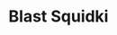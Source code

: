 ---
slug: blast-squidki
title: Blast Squidki
description: "Blast Squidki is an exciting online game. Play for free directly in your browser!"
icon: /images/new_mods/Blast Sprinkle.png
url: https://html5.gamemonetize.co/0koq56k6nldcn2ztz4ir2x0fxnszcl1w/
previewImage: /images/new_mods/Blast Sprinkle.png
type: new mods

# SEO配置
seo:
  title: "Blast Squidki - Play Free Online Game | Fun Browser Games"
  description: "Blast Squidki - Play this fun online game for free in your browser. No download required!"
  ogImage: "/images/new_mods/Blast Sprinkle.png"
  keywords: "blast-squidki, online game, browser game, free game, new mods game, play online"

videoUrls:
  - https://www.youtube.com/embed/example1
  - https://www.youtube.com/embed/example2

whyPlay:
  title: "Why Play Blast Squidki?"
  items:
    - "Immersive Gameplay: Blast Squidki offers an engaging and immersive gaming experience that will keep you entertained for hours"
    - "Challenging Levels: Test your skills with increasingly difficult challenges and obstacles"
    - "Beautiful Graphics: Enjoy stunning visuals and smooth animations that bring the game world to life"
    - "Regular Updates: New content and features are added regularly to keep the game fresh and exciting"
    - "Free to Play: Experience all the fun without spending a penny"
    - "Community Features: Connect with other players, share strategies, and compete for high scores"
    - "Cross-Platform: Play on any device with a web browser, no downloads required"

features:
  title: "Key Features of Blast Squidki"
  image: "/images/new_mods/Blast Sprinkle.png"
  items:
    - "Intuitive Controls: Easy to learn controls make Blast Squidki accessible for players of all skill levels"
    - "Multiple Game Modes: Enjoy various gameplay options that provide different challenges and experiences"
    - "Character Customization: Personalize your gaming experience with unique characters and items"
    - "Achievement System: Complete special tasks to earn rewards and recognition"
    - "Leaderboards: Compete with players worldwide and see who can achieve the highest scores"

characteristics:
  title: "Game Characteristics"
  image: "/images/new_mods/Blast Sprinkle.png"
  items:
    - "Genre: New mods game with elements of strategy and skill"
    - "Difficulty: Suitable for both casual gamers and those seeking a challenge"
    - "Play Time: Quick sessions or extended gameplay, depending on your preference"
    - "Art Style: Vibrant and engaging visuals that enhance the gaming experience"
    - "Sound Design: Immersive audio that complements the gameplay perfectly"

info: "Blast Squidki is an exciting online game that offers players a unique and engaging gaming experience. With its intuitive controls, stunning visuals, and challenging gameplay, Blast Squidki provides hours of entertainment for players of all ages and skill levels. Whether you're looking for a quick gaming session during a break or an extended play session, Blast Squidki delivers an immersive experience that will keep you coming back for more. The game features multiple levels of increasing difficulty, ensuring that players are constantly challenged as they progress. With regular updates adding new content and features, Blast Squidki remains fresh and exciting, providing endless entertainment options for its growing community of players."

howToPlayIntro: "Welcome to Blast Squidki! This guide will walk you through the basics and help you master the game. Whether you're a beginner or looking to improve your skills, these tips and instructions will enhance your gaming experience."

howToPlaySteps:
  - title: "Getting Started"
    description: "Begin your Blast Squidki adventure by familiarizing yourself with the controls. Use your keyboard or mouse to navigate through the game interface. The tutorial will guide you through the basic mechanics and help you understand the objectives."
  - title: "Understanding the Objectives"
    description: "In Blast Squidki, your main goal is to progress through levels by completing specific objectives. Each level presents unique challenges that require different strategies and approaches."
  - title: "Mastering the Controls"
    description: "Practice using the controls to improve your precision and reaction time. Blast Squidki requires quick reflexes and strategic thinking to overcome obstacles and defeat opponents."
  - title: "Utilizing Power-ups"
    description: "Collect power-ups throughout the game to enhance your abilities and overcome difficult challenges. Each power-up offers unique advantages that can be crucial for success."
  - title: "Developing Strategies"
    description: "As you progress in Blast Squidki, develop effective strategies for different scenarios. Analyze patterns, anticipate challenges, and adapt your approach to maximize your performance."

faq:
  title: "Frequently Asked Questions about Blast Squidki"
  items:
    - question: "Is Blast Squidki free to play?"
      answer: "Yes, Blast Squidki is completely free to play directly in your web browser. No downloads or purchases are required to enjoy the full game experience."
    - question: "Can I play Blast Squidki on mobile devices?"
      answer: "Yes, Blast Squidki is optimized for both desktop and mobile play. You can enjoy the game on any device with a web browser and internet connection."
    - question: "Are there any in-game purchases?"
      answer: "While Blast Squidki is free to play, there may be optional in-game purchases available for cosmetic items or additional features that don't affect core gameplay."
    - question: "How often is Blast Squidki updated?"
      answer: "The developers regularly update Blast Squidki with new content, features, and improvements based on player feedback and game performance."
    - question: "Can I play Blast Squidki offline?"
      answer: "Currently, Blast Squidki requires an internet connection to play as it's a browser-based online game."
    - question: "Is Blast Squidki suitable for children?"
      answer: "Yes, Blast Squidki is designed to be family-friendly and suitable for players of all ages."
    - question: "How do I report bugs or issues?"
      answer: "If you encounter any problems while playing Blast Squidki, you can report them through the game's support page or contact the developers directly through their website."
    - question: "Still Have Questions?"
      answer: "If you have additional questions about Blast Squidki that aren't covered in this FAQ, please visit our support center or contact our customer service team for assistance."
---